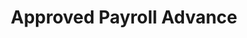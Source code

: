 ---
title: Approved Payroll Advance
slug: approved-payroll-advance
updated-on: '2024-05-30T13:44:31.749Z'
created-on: '2024-05-30T13:41:46.671Z'
published-on: '2024-05-30T13:54:32.469Z'
f_city-state-2:
- cms/city/roseburg-or.md
- cms/city/medford-or.md
- cms/city/bend-or.md
- cms/city/brookings-or.md
- cms/city/lebanon-or.md
- cms/city/redmond-or.md
- cms/city/klamath-falls-or.md
f_locations:
- cms/payday-loan/approved-payroll-advance-4757.md
- cms/payday-loan/approved-payroll-advance-4758.md
- cms/payday-loan/approved-payroll-advance-4759.md
- cms/payday-loan/approved-payroll-advance-4760.md
- cms/payday-loan/approved-payroll-advance-4761.md
- cms/payday-loan/approved-payroll-advance-4762.md
- cms/payday-loan/approved-payroll-advance-4763.md
- cms/payday-loan/approved-payroll-advance-4764.md
- cms/payday-loan/approved-payroll-advance-4765.md
- cms/payday-loan/approved-payroll-advance-4766.md
f_states:
- cms/state/oregon.md
layout: '[company].html'
tags: company
---